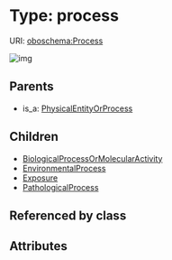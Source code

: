 
# Type: process




URI: [oboschema:Process](http://purl.obolibrary.org/oboschema/Process)


![img](http://yuml.me/diagram/nofunky;dir:TB/class/[Process]^-[PathologicalProcess],[Process]^-[Exposure],[Process]^-[EnvironmentalProcess],[Process]^-[BiologicalProcessOrMolecularActivity],[PhysicalEntityOrProcess]^-[Process],[PhysicalEntityOrProcess],[PathologicalProcess],[Exposure],[EnvironmentalProcess],[BiologicalProcessOrMolecularActivity])

## Parents

 *  is_a: [PhysicalEntityOrProcess](PhysicalEntityOrProcess.md)

## Children

 * [BiologicalProcessOrMolecularActivity](BiologicalProcessOrMolecularActivity.md)
 * [EnvironmentalProcess](EnvironmentalProcess.md)
 * [Exposure](Exposure.md)
 * [PathologicalProcess](PathologicalProcess.md)

## Referenced by class


## Attributes


